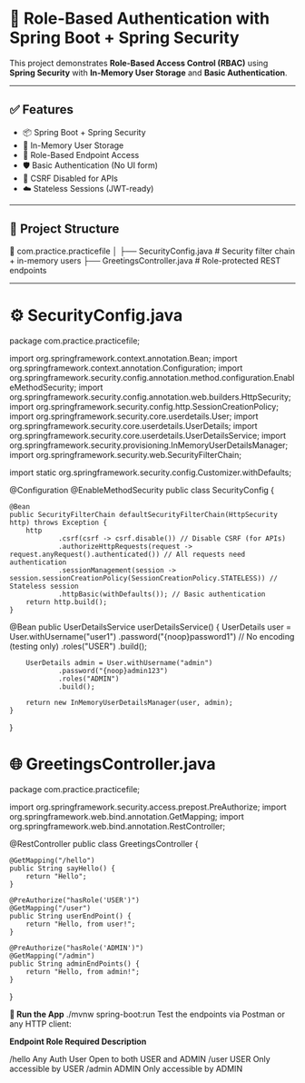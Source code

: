 # 🔐 Role-Based Authentication with Spring Boot + Spring Security

This project demonstrates **Role-Based Access Control (RBAC)** using **Spring Security** with **In-Memory User Storage** and **Basic Authentication**.

---

## ✅ Features

- 📦 Spring Boot + Spring Security
- 🔑 In-Memory User Storage
- 👥 Role-Based Endpoint Access
- 🛡️ Basic Authentication (No UI form)
- 🚫 CSRF Disabled for APIs
- ☁️ Stateless Sessions (JWT-ready)

---

## 🧩 Project Structure

📁 com.practice.practicefile
│
├── SecurityConfig.java # Security filter chain + in-memory users
├── GreetingsController.java # Role-protected REST endpoints

---

# ⚙️ SecurityConfig.java


package com.practice.practicefile;

import org.springframework.context.annotation.Bean;
import org.springframework.context.annotation.Configuration;
import org.springframework.security.config.annotation.method.configuration.EnableMethodSecurity;
import org.springframework.security.config.annotation.web.builders.HttpSecurity;
import org.springframework.security.config.http.SessionCreationPolicy;
import org.springframework.security.core.userdetails.User;
import org.springframework.security.core.userdetails.UserDetails;
import org.springframework.security.core.userdetails.UserDetailsService;
import org.springframework.security.provisioning.InMemoryUserDetailsManager;
import org.springframework.security.web.SecurityFilterChain;

import static org.springframework.security.config.Customizer.withDefaults;

@Configuration
@EnableMethodSecurity
public class SecurityConfig {

    @Bean
    public SecurityFilterChain defaultSecurityFilterChain(HttpSecurity http) throws Exception {
        http
                .csrf(csrf -> csrf.disable()) // Disable CSRF (for APIs)
                .authorizeHttpRequests(request -> request.anyRequest().authenticated()) // All requests need authentication
                .sessionManagement(session -> session.sessionCreationPolicy(SessionCreationPolicy.STATELESS)) // Stateless session
                .httpBasic(withDefaults()); // Basic authentication
        return http.build();
    }

   @Bean
    public UserDetailsService userDetailsService() {
        UserDetails user = User.withUsername("user1")
                .password("{noop}password1")  // No encoding (testing only)
                .roles("USER")
                .build();

        UserDetails admin = User.withUsername("admin")
                .password("{noop}admin123")
                .roles("ADMIN")
                .build();

        return new InMemoryUserDetailsManager(user, admin);
    }
}



# 🌐 GreetingsController.java

package com.practice.practicefile;

import org.springframework.security.access.prepost.PreAuthorize;
import org.springframework.web.bind.annotation.GetMapping;
import org.springframework.web.bind.annotation.RestController;

@RestController
public class GreetingsController {

    @GetMapping("/hello")
    public String sayHello() {
        return "Hello";
    }

    @PreAuthorize("hasRole('USER')")
    @GetMapping("/user")
    public String userEndPoint() {
        return "Hello, from user!";
    }

    @PreAuthorize("hasRole('ADMIN')")
    @GetMapping("/admin")
    public String adminEndPoints() {
        return "Hello, from admin!";
    }
}

**🧪 Run the App**
./mvnw spring-boot:run
Test the endpoints via Postman or any HTTP client:

**Endpoint	Role Required	Description**

/hello	Any Auth User	Open to both USER and ADMIN
/user	USER	Only accessible by USER
/admin	ADMIN	Only accessible by ADMIN
